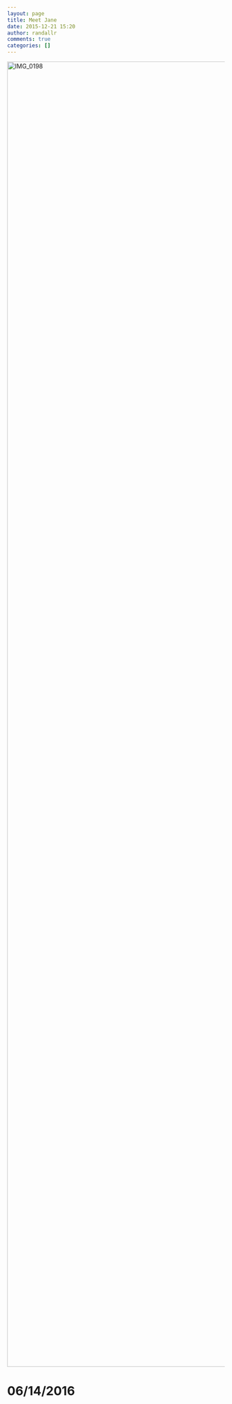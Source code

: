 ```yaml
---
layout: page
title: Meet Jane
date: 2015-12-21 15:20
author: randallr
comments: true
categories: []
---
```

<img class="alignnone size-full wp-image-822" src="https://randallr.files.wordpress.com/2015/12/img_01981.jpg" alt="IMG_0198" width="4032" height="3024" />
<h1>06/14/2016</h1>

